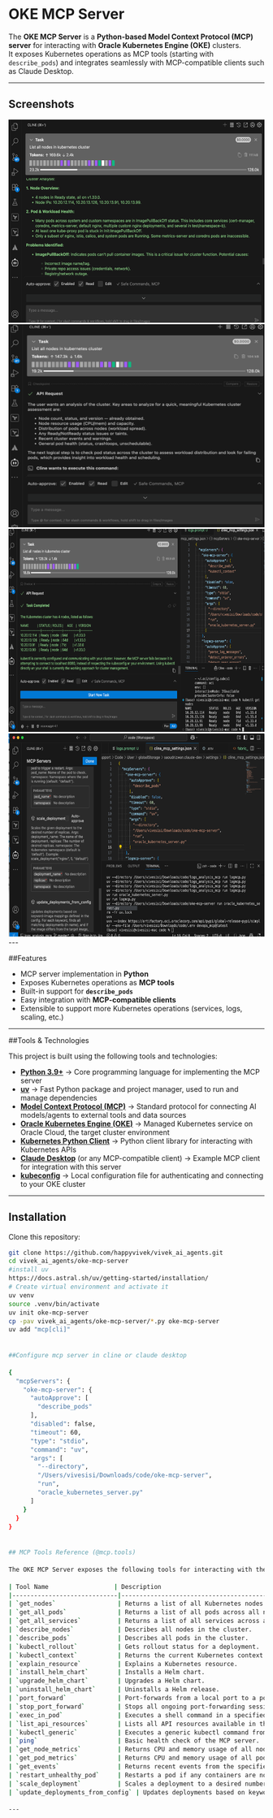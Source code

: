 
# OKE MCP Server

The **OKE MCP Server** is a **Python-based Model Context Protocol (MCP) server** for interacting with **Oracle Kubernetes Engine (OKE)** clusters.  
It exposes Kubernetes operations as MCP tools (starting with `describe_pods`) and integrates seamlessly with MCP-compatible clients such as Claude Desktop.

---

## Screenshots

<img width="600" height="400" alt="4" src="screenshots/4.png" />
<img width="600" height="400" alt="3" src="screenshots/3.png" />
<img width="600" height="400" alt="2" src="screenshots/2.png" />
<img width="600" height="400" alt="1" src="screenshots/1.png" />
---

##Features

- MCP server implementation in **Python**
- Exposes Kubernetes operations as **MCP tools**
- Built-in support for **`describe_pods`**
- Easy integration with **MCP-compatible clients**
- Extensible to support more Kubernetes operations (services, logs, scaling, etc.)

---

##Tools & Technologies

This project is built using the following tools and technologies:

- **[Python 3.9+](https://www.python.org/)** → Core programming language for implementing the MCP server  
- **[uv](https://github.com/astral-sh/uv)** → Fast Python package and project manager, used to run and manage dependencies  
- **[Model Context Protocol (MCP)](https://modelcontextprotocol.io/)** → Standard protocol for connecting AI models/agents to external tools and data sources  
- **[Oracle Kubernetes Engine (OKE)](https://www.oracle.com/cloud/cloud-native/container-engine-kubernetes/)** → Managed Kubernetes service on Oracle Cloud, the target cluster environment  
- **[Kubernetes Python Client](https://github.com/kubernetes-client/python)** → Python client library for interacting with Kubernetes APIs  
- **[Claude Desktop](https://claude.ai/)** (or any MCP-compatible client) → Example MCP client for integration with this server  
- **[kubeconfig](https://kubernetes.io/docs/concepts/configuration/organize-cluster-access-kubeconfig/)** → Local configuration file for authenticating and connecting to your OKE cluster  

---

## Installation

Clone this repository:

```bash
git clone https://github.com/happyvivek/vivek_ai_agents.git
cd vivek_ai_agents/oke-mcp-server
#install uv
https://docs.astral.sh/uv/getting-started/installation/
# Create virtual environment and activate it
uv venv
source .venv/bin/activate
uv init oke-mcp-server
cp -pav vivek_ai_agents/oke-mcp-server/*.py oke-mcp-server 
uv add "mcp[cli]"


##Configure mcp server in cline or claude desktop

{
  "mcpServers": {
    "oke-mcp-server": {
      "autoApprove": [
        "describe_pods"
      ],
      "disabled": false,
      "timeout": 60,
      "type": "stdio",
      "command": "uv",
      "args": [
        "--directory",
        "/Users/vivesisi/Downloads/code/oke-mcp-server",
        "run",
        "oracle_kubernetes_server.py"
      ]
    }
  }
}


## MCP Tools Reference (@mcp.tools)

The OKE MCP Server exposes the following tools for interacting with the Kubernetes cluster:

| Tool Name                  | Description                                                                                      | Input Parameters                                                                                   | Output                                        |
|-----------------------------|--------------------------------------------------------------------------------------------------|---------------------------------------------------------------------------------------------------|-----------------------------------------------|
| `get_nodes`                 | Returns a list of all Kubernetes nodes in JSON format.                                           | None                                                                                              | JSON string of nodes                          |
| `get_all_pods`              | Returns a list of all pods across all namespaces.                                               | None                                                                                              | JSON string of pods                            |
| `get_all_services`          | Returns a list of all services across all namespaces.                                           | None                                                                                              | JSON string of services                        |
| `describe_nodes`            | Describes all nodes in the cluster.                                                            | None                                                                                              | Kubectl describe output of nodes               |
| `describe_pods`             | Describes all pods in the cluster.                                                             | None                                                                                              | Kubectl describe output of pods                |
| `kubectl_rollout`           | Gets rollout status for a deployment.                                                          | `deployment` → Name of deployment<br>`namespace` → Namespace (default: "default")                | Kubectl rollout status output                  |
| `kubectl_context`           | Returns the current Kubernetes context.                                                        | None                                                                                              | Context string                                 |
| `explain_resource`          | Explains a Kubernetes resource.                                                               | `resource` → Resource type (e.g., pod, deployment)                                               | Kubectl explain output                          |
| `install_helm_chart`        | Installs a Helm chart.                                                                         | `release` → Release name<br>`chart` → Helm chart (e.g., bitnami/nginx)<br>`namespace` → Namespace | Helm install output                             |
| `upgrade_helm_chart`        | Upgrades a Helm chart.                                                                         | `release`, `chart`, `namespace`                                                                  | Helm upgrade output                             |
| `uninstall_helm_chart`      | Uninstalls a Helm release.                                                                     | `release`, `namespace`                                                                            | Helm uninstall output                           |
| `port_forward`              | Port-forwards from a local port to a pod port.                                                 | `pod`, `local_port`, `remote_port`, `namespace`                                                  | Kubectl port-forward command string            |
| `stop_port_forward`         | Stops all ongoing port-forwarding sessions.                                                   | None                                                                                              | Command output                                 |
| `exec_in_pod`               | Executes a shell command in a specified pod.                                                  | `pod`, `command`, `namespace`                                                                    | Command output                                 |
| `list_api_resources`        | Lists all API resources available in the cluster.                                             | None                                                                                              | Kubectl api-resources output                   |
| `kubectl_generic`           | Executes a generic kubectl command from a string.                                             | `args` → Argument string (e.g., "get pods -n default")                                           | Command output                                 |
| `ping`                      | Basic health check of the MCP server.                                                        | None                                                                                              | "OKE MCP server is online"                     |
| `get_node_metrics`          | Returns CPU and memory usage of all nodes (requires metrics-server).                         | None                                                                                              | Kubectl top nodes output                        |
| `get_pod_metrics`           | Returns CPU and memory usage of all pods (requires metrics-server).                           | None                                                                                              | Kubectl top pods output                         |
| `get_events`                | Returns recent events from the specified namespace.                                           | `namespace` → Kubernetes namespace (default: "default")                                          | Kubectl get events output                        |
| `restart_unhealthy_pod`     | Restarts a pod if any containers are not ready.                                               | `pod_name`, `namespace` (default: "default")                                                     | Status message                                  |
| `scale_deployment`          | Scales a deployment to a desired number of replicas.                                         | `deployment_name`, `replicas`, `namespace` (default: "default")                                  | Kubectl scale output                             |
| `update_deployments_from_config` | Updates deployments based on keyword-image mappings in the config.                          | None                                                                                              | Summary of updates applied                      |

---

